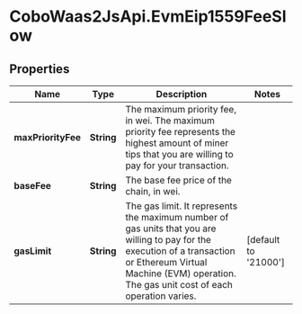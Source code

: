 # CoboWaas2JsApi.EvmEip1559FeeSlow

## Properties

Name | Type | Description | Notes
------------ | ------------- | ------------- | -------------
**maxPriorityFee** | **String** | The maximum priority fee, in wei. The maximum priority fee represents the highest amount of miner tips that you are willing to pay for your transaction. | 
**baseFee** | **String** | The base fee price of the chain, in wei. | 
**gasLimit** | **String** | The gas limit. It represents the maximum number of gas units that you are willing to pay for the execution of a transaction or Ethereum Virtual Machine (EVM) operation. The gas unit cost of each operation varies. | [default to &#39;21000&#39;]


